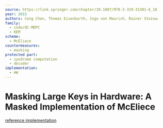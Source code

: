 ```yaml
---
source: https://link.springer.com/chapter/10.1007/978-3-319-31301-6_18
year: 2015
authors: Cong Chen, Thomas Eisenbarth, Ingo von Maurich, Rainer Steinwandt
family:
  - code/QC-MDPC
  - KEM
scheme:
  - McEliece
countermeasures:
  - masking
protected part:
  - syndrome computation
  - decoder
implementation:
  - HW
---
```

# Masking Large Keys in Hardware: A Masked Implementation of McEliece

[reference implementation](https://ieeexplore.ieee.org/abstract/document/6800252)

